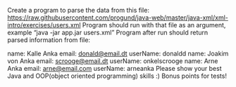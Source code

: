 Create a program to parse the data from this file:
https://raw.githubusercontent.com/progund/java-web/master/java-xml/xml-intro/exercises/users.xml
Program should run with that file as an argument, example “java -jar app.jar users.xml”
Program after run should return parsed information from file:

name: Kalle Anka email: donald@email.dt userName: donaldd
name: Joakim von Anka email: scrooge@email.dt userName: onkelscrooge
name: Arne Anka email: arne@email.com userName: arneanka
Please show your best Java and OOP(object oriented programming) skills :)
Bonus points for tests!